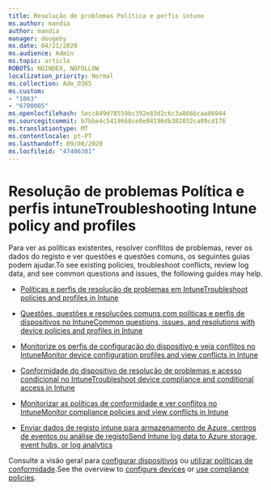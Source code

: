 ```yaml
---
title: Resolução de problemas Política e perfis intune
ms.author: mandia
author: mandia
manager: dougeby
ms.date: 04/21/2020
ms.audience: Admin
ms.topic: article
ROBOTS: NOINDEX, NOFOLLOW
localization_priority: Normal
ms.collection: Adm_O365
ms.custom:
- "1063"
- "6700005"
ms.openlocfilehash: 5ecc849d78559bc392e83d2c6c3a866bcaa86944
ms.sourcegitcommit: b7bbe4c5419668ce8e84196db382032ca09cd176
ms.translationtype: MT
ms.contentlocale: pt-PT
ms.lasthandoff: 09/08/2020
ms.locfileid: "47406301"
---
```

# <a name="troubleshooting-intune-policy-and-profiles"></a><span data-ttu-id="b172f-102">Resolução de problemas Política e perfis intune</span><span class="sxs-lookup"><span data-stu-id="b172f-102">Troubleshooting Intune policy and profiles</span></span>

<span data-ttu-id="b172f-103">Para ver as políticas existentes, resolver conflitos de problemas, rever os dados do registo e ver questões e questões comuns, os seguintes guias podem ajudar.</span><span class="sxs-lookup"><span data-stu-id="b172f-103">To see existing policies, troubleshoot conflicts, review log data, and see common questions and issues, the following guides may help.</span></span>

- [<span data-ttu-id="b172f-104">Políticas e perfis de resolução de problemas em Intune</span><span class="sxs-lookup"><span data-stu-id="b172f-104">Troubleshoot policies and profiles in Intune</span></span>](https://docs.microsoft.com/mem/intune/configuration/troubleshoot-policies-in-microsoft-intune)

- [<span data-ttu-id="b172f-105">Questões, questões e resoluções comuns com políticas e perfis de dispositivos no Intune</span><span class="sxs-lookup"><span data-stu-id="b172f-105">Common questions, issues, and resolutions with device policies and profiles in Intune</span></span>](https://docs.microsoft.com/intune/device-profile-troubleshoot)

- [<span data-ttu-id="b172f-106">Monitorize os perfis de configuração do dispositivo e veja conflitos no Intune</span><span class="sxs-lookup"><span data-stu-id="b172f-106">Monitor device configuration profiles and view conflicts in Intune</span></span>](https://docs.microsoft.com/intune/device-profile-monitor)

- [<span data-ttu-id="b172f-107">Conformidade do dispositivo de resolução de problemas e acesso condicional no Intune</span><span class="sxs-lookup"><span data-stu-id="b172f-107">Troubleshoot device compliance and conditional access in Intune</span></span>](https://docs.microsoft.com/intune/troubleshoot-conditional-access)

- [<span data-ttu-id="b172f-108">Monitorizar as políticas de conformidade e ver conflitos no Intune</span><span class="sxs-lookup"><span data-stu-id="b172f-108">Monitor compliance policies and view conflicts in Intune</span></span>](https://docs.microsoft.com/intune/compliance-policy-monitor)

- [<span data-ttu-id="b172f-109">Enviar dados de registo intune para armazenamento de Azure, centros de eventos ou análise de registo</span><span class="sxs-lookup"><span data-stu-id="b172f-109">Send Intune log data to Azure storage, event hubs, or log analytics</span></span>](https://docs.microsoft.com/intune/review-logs-using-azure-monitor)

<span data-ttu-id="b172f-110">Consulte a visão geral para [configurar dispositivos](https://docs.microsoft.com/intune/device-profiles) ou [utilizar políticas de conformidade](https://docs.microsoft.com/intune/device-compliance-get-started).</span><span class="sxs-lookup"><span data-stu-id="b172f-110">See the overview to [configure devices](https://docs.microsoft.com/intune/device-profiles) or [use compliance policies](https://docs.microsoft.com/intune/device-compliance-get-started).</span></span>
